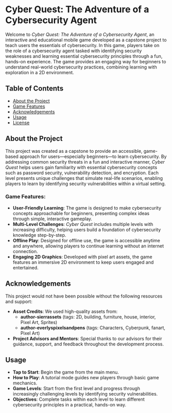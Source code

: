 # Cyber Quest: The Adventure of a Cybersecurity Agent

Welcome to *Cyber Quest: The Adventure of a Cybersecurity Agent*, an interactive and educational mobile game developed as a capstone project to teach users the essentials of cybersecurity. In this game, players take on the role of a cybersecurity agent tasked with identifying security weaknesses and learning essential cybersecurity principles through a fun, hands-on experience. The game provides an engaging way for beginners to understand real-world cybersecurity practices, combining learning with exploration in a 2D environment.

## Table of Contents
- [About the Project](#about-the-project)
- [Game Features](#game-features)
- [Acknowledgements](#acknowledgements)
- [Usage](#usage)
- [License](#license)

## About the Project

This project was created as a capstone to provide an accessible, game-based approach for users—especially beginners—to learn cybersecurity. By addressing common security threats in a fun and interactive manner, *Cyber Quest* helps users gain familiarity with essential cybersecurity concepts such as password security, vulnerability detection, and encryption. Each level presents unique challenges that simulate real-life scenarios, enabling players to learn by identifying security vulnerabilities within a virtual setting.

### Game Features:
- **User-Friendly Learning**: The game is designed to make cybersecurity concepts approachable for beginners, presenting complex ideas through simple, interactive gameplay.
- **Multi-Level Challenges**: *Cyber Quest* includes multiple levels with increasing difficulty, helping users build a foundation of cybersecurity knowledge step-by-step.
- **Offline Play**: Designed for offline use, the game is accessible anytime and anywhere, allowing players to continue learning without an internet connection.
- **Engaging 2D Graphics**: Developed with pixel art assets, the game features an immersive 2D environment to keep users engaged and entertained.

## Acknowledgements

This project would not have been possible without the following resources and support:
- **Asset Credits**: We used high-quality assets from:
  - **author-sierrassets** (tags: 2D, building, furniture, house, interior, Pixel Art, Sprites)
  - **author-everlyspixelsandpens** (tags: Characters, Cyberpunk, fanart, Pixel Art)
- **Project Advisors and Mentors**: Special thanks to our advisors for their guidance, support, and feedback throughout the development process.

## Usage

- **Tap to Start**: Begin the game from the main menu.
- **How to Play**: A tutorial mode guides new players through basic game mechanics.
- **Game Levels**: Start from the first level and progress through increasingly challenging levels by identifying security vulnerabilities.
- **Objectives**: Complete tasks within each level to learn different cybersecurity principles in a practical, hands-on way.